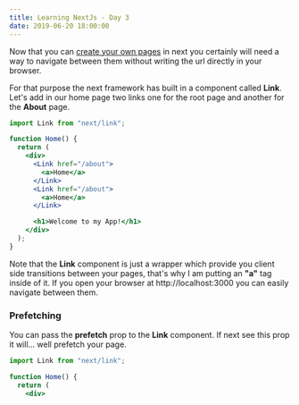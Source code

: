 ```yaml
---
title: Learning NextJs - Day 3
date: 2019-06-20 18:00:00
---
```


Now that you can [create your own pages](https://blog.eperedo.com/2019/06/16/learning-next-day-one/) in next you certainly will need a way
to navigate between them without writing the url directly in your browser.

For that purpose the next framework has built in a component called **Link**.
Let's add in our home page two links one for the root page and another for
the **About** page.

```jsx
import Link from "next/link";

function Home() {
  return (
    <div>
      <Link href="/about">
        <a>Home</a>
      </Link>
      <Link href="/about">
        <a>Home</a>
      </Link>

      <h1>Welcome to my App!</h1>
    </div>
  );
}
```

Note that the **Link** component is just a wrapper which provide you client side transitions between your pages, that's why I am putting an **"a"** tag inside of it.
If you open your browser at http://localhost:3000 you can easily navigate between them.

### Prefetching

You can pass the **prefetch** prop to the **Link** component. If next see this prop it will... well prefetch your page.

```jsx
import Link from "next/link";

function Home() {
  return (
    <div>
      <Link href="/about">Home</Link>
      <Link prefetch href="/about">
        About
      </Link>

      <h1>Welcome to my App!</h1>
    </div>
  );
}
```

In the above code next will donwload all the javascript code related to the about page in a background process making the interaction with that page faster. This is a **production only** feature so you can only test it once your app is deployed.
